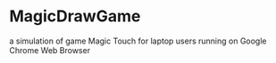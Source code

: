 # MagicDrawGame
 a simulation of game Magic Touch for laptop users running on Google Chrome Web Browser
